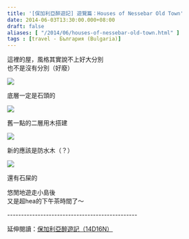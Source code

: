 ```yaml
---
title: '[保加利亞醉遊記] 遊覽篇：Houses of Nessebar Old Town'
date: 2014-06-03T13:30:00.000+08:00
draft: false
aliases: [ "/2014/06/houses-of-nessebar-old-town.html" ]
tags : [travel - България (Bulgaria)]
---
```


這裡的屋，風格其實說不上好大分別  
也不是沒有分別（好廢）  

![](/images/bulgaria11f1.jpg)

底層一定是石頭的  

![](/images/bulgaria11f2.jpg)

舊一點的二層用木搭建  

![](/images/bulgaria11f3.jpg)

新的應該是防水木（？）  

![](/images/bulgaria11f4.jpg)

還有石屎的  
  
悠閒地遊走小島後  
又是超hea的下午茶時間了～  
  
\-----------------------------------------------  
  
延伸閱讀：[保加利亞醉遊記（14D16N）](https://hidie.net/bulgaria14d16n/)

